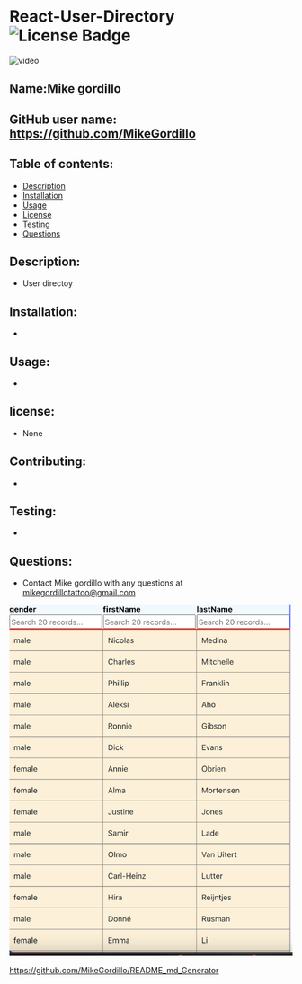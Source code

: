 # React-User-Directory![License Badge](https://img.shields.io/static/v1?label=License&message=None&color=blue)

![video](./public/nodeAPP.gif)

        
## Name:Mike gordillo
## GitHub user name: https://github.com/MikeGordillo

## Table of contents:  
* [Description](#description)
* [Installation](#Installation)
* [Usage](#usage)
* [License](#license)
* [Testing](#testing)
* [Questions](#questions)
        
## Description:
* User directoy
## Installation:
* 
## Usage:
* 
## license:
* None
        
## Contributing:
* 
## Testing:
* 
## Questions:
* Contact Mike gordillo with any questions at mikegordillotattoo@gmail.com

![screenshot](./public/employeeview.png)

https://github.com/MikeGordillo/README_md_Generator


      